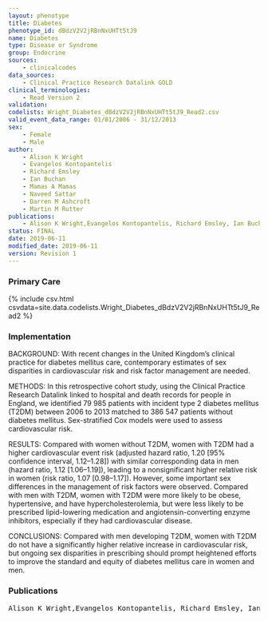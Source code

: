 ```yaml
---
layout: phenotype
title: Diabetes
phenotype_id: dBdzV2V2jRBnNxUHTt5tJ9
name: Diabetes
type: Disease or Syndrome
group: Endocrine
sources: 
    - clinicalcodes
data_sources:
    - Clinical Practice Research Datalink GOLD
clinical_terminologies:
    - Read Version 2
validation:
codelists: Wright_Diabetes_dBdzV2V2jRBnNxUHTt5tJ9_Read2.csv
valid_event_data_range: 01/01/2006 - 31/12/2013
sex:
    - Female
    - Male
author:
    - Alison K Wright
    - Evangelos Kontopantelis
    - Richard Emsley
    - Ian Buchan
    - Mamas A Mamas
    - Naveed Sattar
    - Darren M Ashcroft
    - Martin M Rutter    
publications:
    - Alison K Wright,Evangelos Kontopantelis, Richard Emsley, Ian Buchan, Mamas A Mamas, Naveed Sattar, Darren M Ashcroft, Martin K Rutter, , Cardiovascular Risk and Risk Factor Management in Type 2 Diabetes Mellitus A Population-Based Cohort Study Assessing Sex Disparities. Circulation, 139:2742-2753, 2019.
status: FINAL
date: 2019-06-11
modified_date: 2019-06-11
version: Revision 1
---
```


### Primary Care

{% include csv.html csvdata=site.data.codelists.Wright_Diabetes_dBdzV2V2jRBnNxUHTt5tJ9_Read2 %}

### Implementation

BACKGROUND: 
With recent changes in the United Kingdom’s clinical practice for diabetes mellitus care, contemporary estimates of sex disparities in cardiovascular risk and risk factor management are needed.

METHODS: 
In this retrospective cohort study, using the Clinical Practice Research Datalink linked to hospital and death records for people in England, we identified 79 985 patients with incident type 2 diabetes mellitus (T2DM) between 2006 to 2013 matched to 386 547 patients without diabetes mellitus. Sex-stratified Cox models were used to assess cardiovascular risk.

RESULTS: 
Compared with women without T2DM, women with T2DM had a higher cardiovascular event risk (adjusted hazard ratio, 1.20 [95% confidence interval, 1.12–1.28]) with similar corresponding data in men (hazard ratio, 1.12 [1.06–1.19]), leading to a nonsignificant higher relative risk in women (risk ratio, 1.07 [0.98–1.17]). However, some important sex differences in the management of risk factors were observed. Compared with men with T2DM, women with T2DM were more likely to be obese, hypertensive, and have hypercholesterolemia, but were less likely to be prescribed lipid-lowering medication and angiotensin-converting enzyme inhibitors, especially if they had cardiovascular disease.

CONCLUSIONS: 
Compared with men developing T2DM, women with T2DM do not have a significantly higher relative increase in cardiovascular risk, but ongoing sex disparities in prescribing should prompt heightened efforts to improve the standard and equity of diabetes mellitus care in women and men.

### Publications

<pre>
Alison K Wright,Evangelos Kontopantelis, Richard Emsley, Ian Buchan, Mamas A Mamas, Naveed Sattar, Darren M Ashcroft, Martin K Rutter, , Cardiovascular Risk and Risk Factor Management in Type 2 Diabetes Mellitus A Population-Based Cohort Study Assessing Sex Disparities. Circulation, 139:2742-2753, 2019.
</pre>
